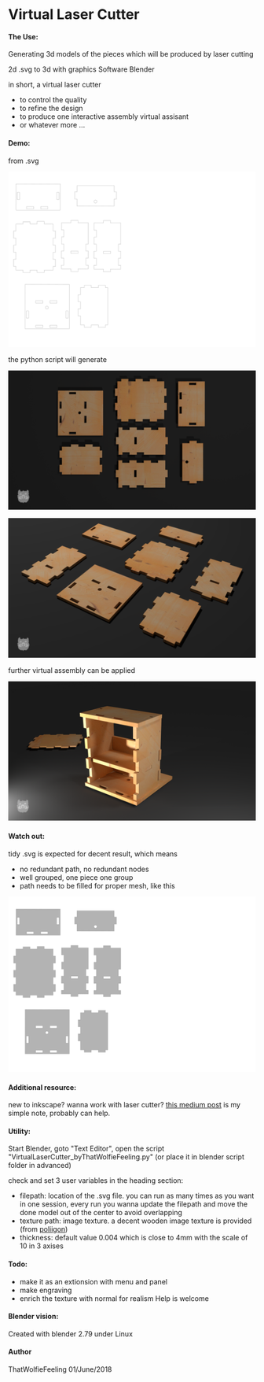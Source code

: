 # Virtual Laser Cutter

#### The Use:

Generating 3d models of the pieces which will be produced by laser cutting

2d .svg to 3d with graphics Software Blender

in short, a virtual laser cutter

- to control the quality
- to refine the design
- to produce one interactive assembly virtual assisant
- or whatever more ...

#### Demo:

from .svg

![svg](/doc/sample_Box_no_fill.svg)

the python script will generate

![top_view](/doc/top_view_render.png)

![side_view](/doc/side_view_render.png)

further virtual assembly can be applied

![assembly](/doc/assembly_render.png)

#### Watch out:

tidy .svg is expected for decent result, which means 
- no redundant path, no redundant nodes
- well grouped, one piece one group
- path needs to be filled for proper mesh, like this

![svg](/doc/sample_Box_fill.svg)

#### Additional resource:

new to inkscape? wanna work with laser cutter?
[this medium post](https://medium.com/@TSwarper/a-dude-who-thinks-from-the-prespective-of-inkscape-f0fc93917ef1) is my simple note, probably can help.

#### Utility:

Start Blender, goto "Text Editor", open the script "VirtualLaserCutter_byThatWolfieFeeling.py"
(or place it in blender script folder in advanced)

check and set 3 user variables in the heading section:
- filepath: location of the .svg file. you can run as many times as you want in one session, every run you wanna update the filepath and move the done model out of the center to avoid overlapping
- texture path: image texture. a decent wooden image texture is provided (from [poliigon](https://www.poliigon.com/))
- thickness: default value 0.004 which is close to 4mm with the scale of 10 in 3 axises

#### Todo:

- make it as an extionsion with menu and panel
- make engraving
- enrich the texture with normal for realism
Help is welcome

#### Blender vision:

Created with blender 2.79 under Linux

#### Author

ThatWolfieFeeling
01/June/2018
